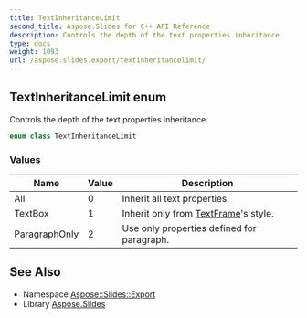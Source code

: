 ```yaml
---
title: TextInheritanceLimit
second_title: Aspose.Slides for C++ API Reference
description: Controls the depth of the text properties inheritance.
type: docs
weight: 1093
url: /aspose.slides.export/textinheritancelimit/
---
```

## TextInheritanceLimit enum


Controls the depth of the text properties inheritance.

```cpp
enum class TextInheritanceLimit
```

### Values

| Name | Value | Description |
| --- | --- | --- |
| All | 0 | Inherit all text properties. |
| TextBox | 1 | Inherit only from [TextFrame](../../aspose.slides/textframe/)'s style. |
| ParagraphOnly | 2 | Use only properties defined for paragraph. |

## See Also

* Namespace [Aspose::Slides::Export](../)
* Library [Aspose.Slides](../../)